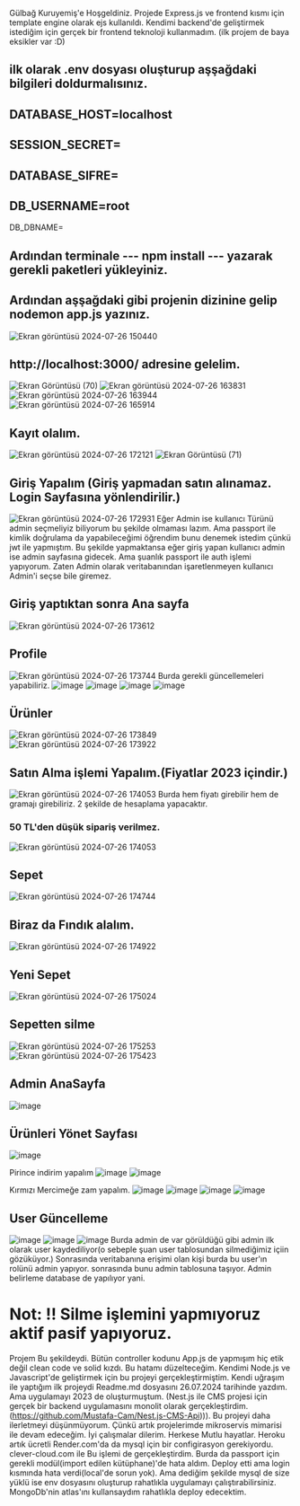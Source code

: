Gülbağ Kuruyemiş'e Hoşgeldiniz.
Projede Express.js ve frontend kısmı için template engine olarak ejs kullanıldı. Kendimi backend'de geliştirmek istediğim için gerçek bir frontend teknoloji kullanmadım. (ilk projem de baya eksikler var :D)

## ilk olarak .env dosyası oluşturup aşşağdaki bilgileri doldurmalısınız.

DATABASE_HOST=localhost
--
SESSION_SECRET=
--
DATABASE_SIFRE=
--
DB_USERNAME=root
--
DB_DBNAME=


## Ardından terminale --- npm install --- yazarak  gerekli paketleri yükleyiniz.

## Ardından aşşağdaki gibi projenin dizinine gelip nodemon app.js yazınız.
![Ekran görüntüsü 2024-07-26 150440](https://github.com/user-attachments/assets/9a35c555-bfa4-4113-850f-f69cbe076223)

## http://localhost:3000/  adresine gelelim.
![Ekran Görüntüsü (70)](https://github.com/user-attachments/assets/889859cd-6657-49d6-b762-afd0b1643f66)
![Ekran görüntüsü 2024-07-26 163831](https://github.com/user-attachments/assets/ea0308cd-480b-481d-99c0-da055d343d93)
![Ekran görüntüsü 2024-07-26 163944](https://github.com/user-attachments/assets/7c3ada45-63ea-459e-ae1e-51295756c11f)
![Ekran görüntüsü 2024-07-26 165914](https://github.com/user-attachments/assets/366e799d-69df-430c-bdd0-6c7743073b2a)

## Kayıt olalım.
![Ekran görüntüsü 2024-07-26 172121](https://github.com/user-attachments/assets/50d99591-b7ff-4100-bf48-5358d713bf39)
![Ekran Görüntüsü (71)](https://github.com/user-attachments/assets/c85fdf2b-305d-40e1-8e4c-eef7da8fbd79)

## Giriş Yapalım (Giriş yapmadan satın alınamaz. Login Sayfasına yönlendirilir.)
![Ekran görüntüsü 2024-07-26 172931](https://github.com/user-attachments/assets/2437b9a8-5a11-4984-bd6c-2fa89c8cb7ba)
Eğer Admin ise kullanıcı Türünü admin seçmeliyiz biliyorum bu şekilde olmaması lazım. Ama passport ile kimlik doğrulama da yapabileceğimi öğrendim bunu denemek istedim çünkü jwt ile yapmıştım. Bu şekilde yapmaktansa eğer giriş yapan kullanıcı admin ise admin sayfasına gidecek. Ama şuanlık passport ile auth işlemi yapıyorum. Zaten Admin olarak veritabanından işaretlenmeyen kullanıcı Admin'i seçse bile giremez.

## Giriş yaptıktan sonra Ana sayfa 
![Ekran görüntüsü 2024-07-26 173612](https://github.com/user-attachments/assets/19dbdabf-e9b6-47a2-b6d3-674e34d92024)


## Profile
![Ekran görüntüsü 2024-07-26 173744](https://github.com/user-attachments/assets/96774371-2e19-45e5-a04c-1700e53be672)
Burda gerekli güncellemeleri yapabiliriz.
![image](https://github.com/user-attachments/assets/56cb32fb-57f7-448d-ae58-8cd392aee92a)
![image](https://github.com/user-attachments/assets/6f605f0c-8d66-47c1-99c6-34a4d40f6529)
![image](https://github.com/user-attachments/assets/d90ef22d-d42f-4cfc-be0d-79369aa760f7)
![image](https://github.com/user-attachments/assets/91987ba1-4e7a-4811-9bdd-945f442edb38)


## Ürünler
![Ekran görüntüsü 2024-07-26 173849](https://github.com/user-attachments/assets/61d2efe2-0ad6-4193-9a9c-23d00e8f85fe)
![Ekran görüntüsü 2024-07-26 173922](https://github.com/user-attachments/assets/5f0b504f-0bb7-4e57-8c65-e1d745348a75)


## Satın Alma işlemi Yapalım.(Fiyatlar 2023 içindir.)
![Ekran görüntüsü 2024-07-26 174053](https://github.com/user-attachments/assets/ade5512a-d1ee-4c66-9652-93fa7fec6384)
Burda hem fiyatı girebilir hem de gramajı girebiliriz. 2 şekilde de hesaplama yapacaktır.

### 50 TL'den düşük sipariş verilmez.
![Ekran görüntüsü 2024-07-26 174053](https://github.com/user-attachments/assets/3f317df8-1f3e-4855-9013-9e811a813ac1)

## Sepet
![Ekran görüntüsü 2024-07-26 174744](https://github.com/user-attachments/assets/3223b864-9cd0-4503-84a7-6978dd168af7)


## Biraz da Fındık alalım.
![Ekran görüntüsü 2024-07-26 174922](https://github.com/user-attachments/assets/f025993d-553a-489f-8600-9f18f56f1b7a)

## Yeni Sepet
![Ekran görüntüsü 2024-07-26 175024](https://github.com/user-attachments/assets/4fc569c6-7f0e-4291-8413-2b45bc93f3ea)


## Sepetten silme
![Ekran görüntüsü 2024-07-26 175253](https://github.com/user-attachments/assets/617e69c0-494c-452f-842b-47607b111f94)
![Ekran görüntüsü 2024-07-26 175423](https://github.com/user-attachments/assets/dcc2c840-7d93-40cd-a723-0b6c0acaa0ef)

## Admin AnaSayfa
![image](https://github.com/user-attachments/assets/01233dbb-5f40-4ee8-9ada-1e89ac36a5cd)

## Ürünleri Yönet Sayfası
![image](https://github.com/user-attachments/assets/ce57f0e1-fe1c-4d0f-a145-183631c6b8c0)

Pirince indirim yapalım
![image](https://github.com/user-attachments/assets/c507ae0c-0567-468e-891a-11bd72f7b23d)
![image](https://github.com/user-attachments/assets/73c47fa8-8cd4-4ec7-834f-20083ab574ab)

Kırmızı Mercimeğe zam yapalım.
![image](https://github.com/user-attachments/assets/201bc339-0873-4b1d-8213-37dffab0c0ff)
![image](https://github.com/user-attachments/assets/62ba7cc4-32db-49da-b10f-5ffee1f507ec)
![image](https://github.com/user-attachments/assets/4c5f0d25-3a1d-4499-b343-e4c4454d735e)
![image](https://github.com/user-attachments/assets/eaa20ba0-476a-4ab6-8463-579717dd082d)


## User Güncelleme
![image](https://github.com/user-attachments/assets/c529ce39-4eed-417a-ad55-c3e09f7c62f1)
![image](https://github.com/user-attachments/assets/c2c3cf09-86f4-485b-b777-11cc665f33d3)
![image](https://github.com/user-attachments/assets/e804bed7-8f91-4956-8c1f-620f3bc870e7)
Burda admin de var görüldüğü gibi admin ilk olarak user kaydediliyor(o sebeple şuan user tablosundan silmediğimiz içiin gözüküyor.) Sonrasında veritabanına erişimi olan kişi burda bu user'ın rolünü admin yapıyor. sonrasında bunu admin tablosuna taşıyor. Admin belirleme database de yapılıyor yani. 


# Not:  !! Silme işlemini yapmıyoruz aktif pasif yapıyoruz. 



Projem Bu şekildeydi. Bütün controller kodunu App.js de yapmışım hiç etik değil clean code ve solid kızdı. Bu hatamı düzelteceğim. Kendimi Node.js ve Javascript'de geliştirmek için bu projeyi gerçekleştirmiştim. Kendi uğraşım ile yaptığım ilk projeydi Readme.md dosyasını 26.07.2024 tarihinde yazdım. Ama uygulamayı 2023 de oluşturmuştum. (Nest.js ile CMS projesi için gerçek bir backend uygulamasını monolit olarak gerçekleştirdim.(https://github.com/Mustafa-Cam/Nest.js-CMS-Api))).  Bu projeyi daha ilerletmeyi düşünmüyorum. Çünkü artık projelerimde mikroservis mimarisi ile devam edeceğim. İyi çalışmalar dilerim. Herkese Mutlu hayatlar. Heroku artık ücretli Render.com'da da mysql için bir configirasyon gerekiyordu. clever-cloud.com  ile Bu işlemi de gerçekleştirdim. Burda da passport için gerekli modül(import edilen kütüphane)'de hata aldım. Deploy etti ama login kısmında hata verdi(local'de sorun yok). Ama dediğim şekilde mysql de size yüklü ise env dosyasını oluşturup rahatlıkla uygulamayı çalıştırabilirsiniz. MongoDb'nin atlas'ını kullansaydım rahatlıkla deploy edecektim.
